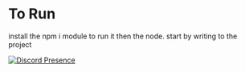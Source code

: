 # To Run
install the npm i module to run it
then the node. start by writing to the project

[![Discord Presence](https://lanyard-profile-readme.vercel.app/api/1049727678091120640?hideDiscrim=true)](https://discord.com/users/1049727678091120640)

